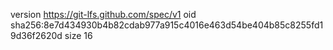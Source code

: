 version https://git-lfs.github.com/spec/v1
oid sha256:8e7d434930b4b82cdab977a915c4016e463d54be404b85c8255fd19d36f2620d
size 16
